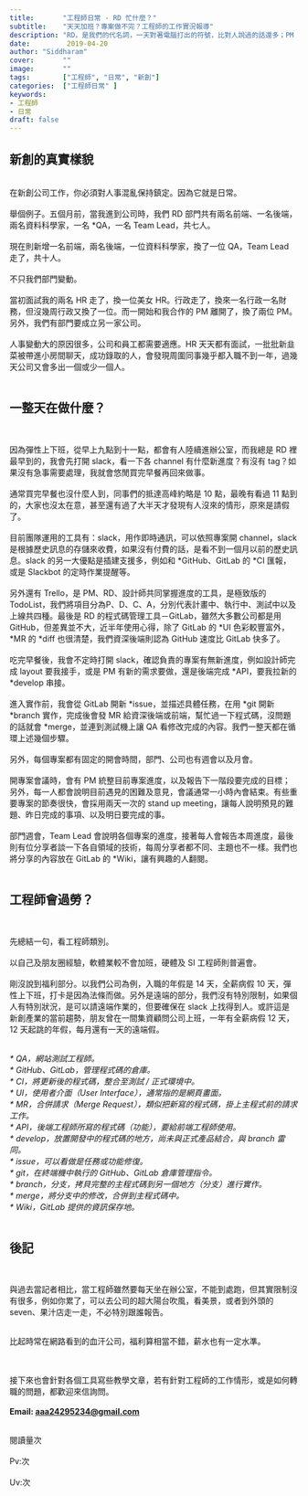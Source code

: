```yaml
---
title:       "工程師日常 - RD 忙什麼？"
subtitle:    "天天加班？專案做不完？工程師的工作實況報導"
description: "RD，是我們的代名詞，一天對著電腦打出的符號，比對人說過的話還多；PM 總會用不同的話語問我們：「東西做完了嗎？」語氣仿佛在問客戶：「錢匯好了嗎？」一樣......"
date:         2019-04-20
author: "Siddharam"
cover:       ""
image:       ""
tags:        ["工程師", "日常", "新創"]
categories:  ["工程師日常" ]
keywords:
- 工程師
- 日常
draft: false
---
```



<article>

<h1>新創的真實樣貌</h1><br>
在新創公司工作，你必須對人事混亂保持鎮定。因為它就是日常。<br><br>
舉個例子。五個月前，當我進到公司時，我們 RD 部門共有兩名前端、一名後端，兩名資料科學家，一名 *QA，一名 Team Lead，共七人。<br><br>
現在則新增一名前端，兩名後端，一位資料科學家，換了一位 QA，Team Lead 走了，共十人。<br><br>
不只我們部門變動。<br><br>
當初面試我的兩名 HR 走了，換一位美女 HR。行政走了，換來一名行政一名財務，但沒幾周行政又換了一位。而一開始和我合作的 PM 離開了，換了兩位 PM。另外，我們有部門要成立另一家公司。<br><br>
人事變動大的原因很多，公司和員工都需要適應。HR 天天都有面試，一批批新韭菜被帶進小房間聊天，成功錄取的人，會發現周圍同事幾乎都入職不到一年，過幾天公司又會多出一個或少一個人。
<br><br>

<h1>一整天在做什麼？</h1><br>

因為彈性上下班，從早上九點到十一點，都會有人陸續進辦公室，而我總是 RD 裡最早到的，我會先打開 slack，看一下各 channel 有什麼新進度？有沒有 tag？如果沒有急事需要處理，我就會悠閒買完早餐再回來做事。
<br><br>
通常買完早餐也沒什麼人到，同事們的抵達高峰約略是 10 點，最晚有看過 11 點到的，大家也沒太在意，甚至還有過了大半天才發現有人沒來的情形，原來是請假了。
<br><br>
目前團隊運用的工具有：slack，用作即時通訊，可以依照專案開 channel，slack 是根據歷史訊息的存儲來收費，如果沒有付費的話，是看不到一個月以前的歷史訊息。slack 的另一大優點是插建支援多，例如和 *GitHub、GitLab 的 *CI 匯報，或是 Slackbot 的定時作業提醒等。
<br><br>
另外還有 Trello，是 PM、RD、設計師共同掌握進度的工具，是極致版的 TodoList，我們將項目分為P、D、C、A，分別代表計畫中、執行中、測試中以及上線共四種。最後是 RD 的程式碼管理工具－GitLab，雖然大多數公司都是用 GitHub，但差異並不大，近半年使用心得，除了 GitLab 的 *UI 色彩較豐富外，*MR 的 *diff 也很清楚，我們資深後端則認為 GitHub 速度比 GitLab 快多了。
<br><br>
吃完早餐後，我會不定時打開 slack，確認負責的專案有無新進度，例如設計師完成 layout 要我接手，或是 PM 有新的需求要做，還是後端完成 *API，要我拉新的 *develop 串接。
<br><br>
進入實作前，我會從 GitLab 開新 *issue，並描述具體任務，在用 *git 開新 *branch 實作，完成後會發 MR 給資深後端或前端，幫忙過一下程式碼，沒問題的話就會 *merge，並連到測試機上讓 QA 看修改完成的內容。我們一整天都在循環上述幾個步驟。
<br><br>
另外，每個專案都有固定的開會時間，部門、公司也有週會以及月會。
<br><br>
開專案會議時，會有 PM 統整目前專案進度，以及報告下一階段要完成的目標；另外，每一人都會說明目前遇見的困難及意見，會議通常一小時內會結束。有些重要專案的節奏很快，會採用兩天一次的 stand up meeting，讓每人說明預見的難題、昨日完成的事項、以及明日要完成的事。
<br><br>
部門週會，Team Lead 會說明各個專案的進度，接著每人會報告本周進度，最後則有位分享者談一下各自領域的技術，每周分享者都不同、主題也不一樣。我們也將分享的內容放在 GitLab 的 *Wiki，讓有興趣的人翻閱。
<br><br>

<h1>工程師會過勞？</h1><br>

先總結一句，看工程師類別。
<br><br>
以自己及朋友圈經驗，軟體業較不會加班，硬體及 SI 工程師則普遍會。
<br><br>
剛沒說到福利部分。以我們公司為例，入職的年假是 14 天，全薪病假 10 天，彈性上下班，打卡是因為法條而做。另外是遠端的部分，我們沒有特別限制，如果個人有特別狀況，是可以請遠端作業的，但要確保在 slack 上找得到人。或許這是新創產業的當前趨勢，朋友曾在一間集資顧問公司上班，一年有全薪病假 12 天， 12 天起跳的年假，每月還有一天的遠端假。
<br><br>

<i>* QA，網站測試工程師。</i><br>
<i>* GitHub、GitLab，管理程式碼的倉庫。</i><br>
<i>* CI，將更新後的程式碼，整合至測試 / 正式環境中。</i><br>
<i>* UI，使用者介面（User Interface），通常指的是網頁畫面。</i><br>
<i>* MR，合併請求（Merge Request），類似把新寫的程式碼，掛上主程式前的請求工作。</i><br>
<i>* API，後端工程師所寫的程式碼（功能），要給前端工程師使用。</i><br>
<i>* develop，放置開發中的程式碼的地方，尚未與正式產品結合，與 branch 雷同。</i><br>
<i>* issue，可以看做是任務或功能修復。</i><br>
<i>* git，在終端機中執行的 GitHub、GitLab 倉庫管理指令。</i><br>
<i>* branch，分支，拷貝完整的主程式碼到另一個地方（分支）進行實作。</i><br>
<i>* merge，將分支中的修改，合併到主程式碼中。</i><br>
<i>* Wiki，GitLab 提供的資訊保存地。</i><br><br>

<h1>後記</h1><br>

與過去當記者相比，當工程師雖然要每天坐在辦公室，不能到處跑，但其實限制沒有很多，例如你累了，可以去公司的超大陽台吹風，看美景，或者到外頭的 seven、果汁店走一走，不必特別跟誰報告。
<br><br>

比起時常在網路看到的血汗公司，福利算相當不錯，薪水也有一定水準。



<br><br>
接下來也會針對各個工具寫些教學文章，若有針對工程師的工作情形，或是如何轉職的問題，都歡迎來信詢問。<br><br>
<b>Email: aaa24295234@gmail.com</b><br><br>


</article>

<div id="busuanzi_container_page_pv">
  閱讀量<span id="busuanzi_value_page_pv"></span>次
</div>
&nbsp;&nbsp;
<div id="busuanzi_container_site_pv">
  Pv:<span id="busuanzi_value_site_pv"></span>次
</div>
&nbsp;
<div id="busuanzi_container_site_uv">
  Uv:<span id="busuanzi_value_site_uv"></span>次
</span>
</div>

<script src="../../js/post.js"></script>